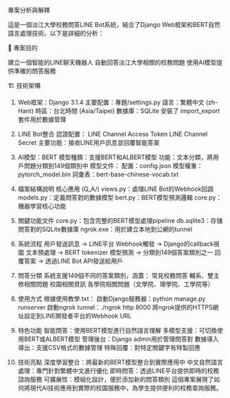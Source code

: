 專案分析與解釋

這是一個淡江大學校務問答LINE Bot系統，結合了Django Web框架和BERT自然語言處理技術。以下是詳細的分析：

🎯 專案目的

建立一個智能的LINE聊天機器人
自動回答淡江大學相關的校務問題
使用AI模型提供準確的問答服務

🏗️ 技術架構
1. Web框架：Django 3.1.4
主要配置：專題/settings.py
語言：繁體中文 (zh-Hant)
時區：台北時間 (Asia/Taipei)
數據庫：SQLite
安裝了 import_export 套件用於數據管理

2. LINE Bot整合
認證配置：
LINE Channel Access Token
LINE Channel Secret
主要功能：接收LINE用戶訊息並回覆智能答案

3. AI模型：BERT
模型種類：支援BERT和ALBERT模型
功能：文本分類，將用戶問題分類到149個類別中
模型文件：
配置：config.json
模型權重：pytorch_model.bin
詞彙表：bert-base-chinese-vocab.txt

4. 檔案結構說明
核心應用 (Q_A/)
views.py：處理LINE Bot的Webhook回調
models.py：定義問答對的數據模型
bert.py：BERT模型預測邏輯
core.py：機器學習核心功能

5. 關鍵功能文件
core.py：包含完整的BERT模型處理pipeline
db.sqlite3：存儲問答對的SQLite數據庫
ngrok.exe：用於建立本地到公網的tunnel

6. 系統流程
用戶發送訊息 → LINE平台
Webhook觸發 → Django的callback視圖
文本預處理 → BERT tokenizer
模型預測 → 分類到149個答案類別之一
回覆答案 → 透過LINE Bot API發送給用戶

7. 問答分類
系統支援149個不同的答案類別，涵蓋：
常見校務問答
輔系、雙主修相關問題
校園相關資訊
各學院相關問題（文學院、理學院、工學院等）

8. 使用方式
根據使用教學.txt：
啟動Django服務器：python manage.py runserver
啟動ngrok tunnel：./ngrok http 8000
將ngrok提供的HTTPS網址設定到LINE開發者平台的Webhook URL

9. 特色功能
智能問答：使用BERT模型進行自然語言理解
多模型支援：可切換使用BERT或ALBERT模型
管理後台：Django admin用於管理問答對
數據導入導出：支援CSV格式的數據管理
特殊回覆：對特定關鍵字有特製回應

10. 技術亮點
深度學習整合：將最新的BERT模型整合到實際應用中
中文自然語言處理：專門針對繁體中文進行優化
即時問答：透過LINE平台提供即時的校務諮詢服務
可擴展性：模組化設計，便於添加新的問答類別
這個專案展現了如何將現代AI技術應用到實際的校園服務中，為學生提供便利的校務查詢服務。
